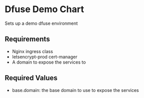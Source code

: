 # Dfuse Demo Chart
Sets up a demo dfuse environment

## Requirements
- Nginx ingress class
- letsencrypt-prod cert-manager
- A domain to expose the services to

## Required Values
- base.domain: the base domain to use to expose the services
